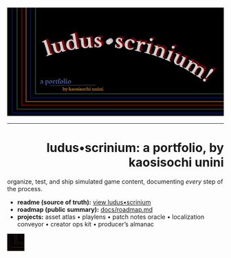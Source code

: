 <p align="center"><img src="./hero.png" alt="LUDUS SCRINIUM" width="820"></p>
<hr>

<h1 align=right>ludus•scrinium: a portfolio, by kaosisochi unini</h1>

organize, test, and ship simulated game content, documenting *every* step of the process.

- **readme (source of truth):** [view ludus•scrinium](../README.md)
- **roadmap (public summary):** [docs/roadmap.md](./roadmap.md)
- **projects:** asset atlas • playlens • patch notes oracle • localization conveyor • creator ops kit • producer’s almanac

<p align="left"><img src="./heropfp.png" alt="heropfp" width="40"></p>
